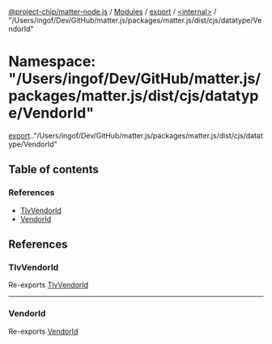 [@project-chip/matter-node.js](../README.md) / [Modules](../modules.md) / [export](export.md) / [<internal\>](export._internal_.md) / "/Users/ingof/Dev/GitHub/matter.js/packages/matter.js/dist/cjs/datatype/VendorId"

# Namespace: "/Users/ingof/Dev/GitHub/matter.js/packages/matter.js/dist/cjs/datatype/VendorId"

[export](export.md).[<internal>](export._internal_.md)."/Users/ingof/Dev/GitHub/matter.js/packages/matter.js/dist/cjs/datatype/VendorId"

## Table of contents

### References

- [TlvVendorId](export._internal_.__Users_ingof_Dev_GitHub_matter_js_packages_matter_js_dist_cjs_datatype_VendorId_.md#tlvvendorid)
- [VendorId](export._internal_.__Users_ingof_Dev_GitHub_matter_js_packages_matter_js_dist_cjs_datatype_VendorId_.md#vendorid)

## References

### TlvVendorId

Re-exports [TlvVendorId](exports_datatype.md#tlvvendorid)

___

### VendorId

Re-exports [VendorId](exports_datatype.md#vendorid)
